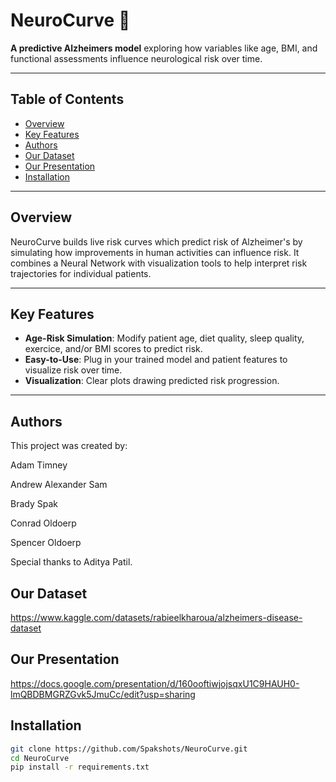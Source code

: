 # NeuroCurve 🧠

**A predictive Alzheimers model** exploring how variables like age, BMI, and functional assessments influence neurological risk over time.

---

## Table of Contents
- [Overview](#overview)
- [Key Features](#key-features)
- [Authors](#authors)
- [Our Dataset](#our-dataset)
- [Our Presentation](#our-presentation)
- [Installation](#installation)

---

## Overview 
NeuroCurve builds live risk curves which predict risk of Alzheimer's by simulating how improvements in human activities can influence risk. It combines a Neural Network with visualization tools to help interpret risk trajectories for individual patients.

---

## Key Features
- **Age-Risk Simulation**: Modify patient age, diet quality, sleep quality, exercice, and/or BMI scores to predict risk.
- **Easy-to-Use**: Plug in your trained model and patient features to visualize risk over time.
- **Visualization**: Clear plots drawing predicted risk progression.

---

## Authors
This project was created by:


Adam Timney

Andrew Alexander Sam

Brady Spak

Conrad Oldoerp

Spencer Oldoerp



Special thanks to Aditya Patil.

## Our Dataset
https://www.kaggle.com/datasets/rabieelkharoua/alzheimers-disease-dataset

## Our Presentation
https://docs.google.com/presentation/d/160ooftiwjojsqxU1C9HAUH0-lmQBDBMGRZGvk5JmuCc/edit?usp=sharing

## Installation
```bash
git clone https://github.com/Spakshots/NeuroCurve.git
cd NeuroCurve
pip install -r requirements.txt


